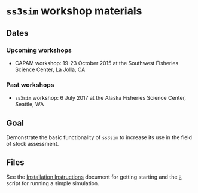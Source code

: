 # ```ss3sim``` workshop materials

## Dates
### Upcoming workshops
  * CAPAM workshop: 19-23 October 2015 at the Southwest Fisheries Science Center, La Jolla, CA
### Past workshops
  * ```ss3sim``` workshop: 6 July 2017 at the Alaska Fisheries Science Center, Seattle, WA
  
## Goal
Demonstrate the basic functionality of ```ss3sim``` to increase its use in the field of stock assessment.
  
## Files 
See the [Installation Instructions](https://github.com/ss3sim/workshop/blob/master/Installation%20instructions.docx) document for getting starting 
and the [```R```](ss3sim_workshop.R) script for running a simple simulation.
